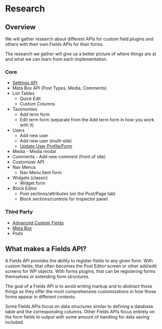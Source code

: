 # Research

## Overview

We will gather research about different APIs for custom field plugins and others with their own Fields
APIs for their forms.

The research we gather will give us a better picture of where things are at and what we can learn from each
implementation.

### Core

* [Settings API](research/core/settings-api.md)
* Meta Box API (Post Types, Media, Comments)
* List Tables
  * Quick Edit
  * Custom Columns
* Taxonomies
    * Add term form
    * Edit term form (separate from the Add term form in how you work with it)
* Users
    * Add new user 
    * Add new user (multi-site)
    * [Update User Profile/Form](research/core/users.md)
* Media - Media modal
* Comments - Add new comment (front of site)
* Customizer API
* Nav Menus
    * Nav Menu Item form
* Widgets (classic)
    * Widget form
* Block Editor
    * Post sections/attributes (on the Post/Page tab)
    * Block sections/controls for Inspector panel

### Third Party

* [Advanced Custom Fields](research/third-party/advanced-custom-fields.md)
* [Meta Box](research/third-party/meta-box.md)
* Pods

## What makes a Fields API?

A Fields API provides the ability to register fields to any given form. With custom fields, that often becomes the Post
Editor screen or other add/edit screens for WP objects. With forms plugins, that can be registering forms themselves or
extending form structures.

The goal of a Fields API is to avoid writing markup and to abstract those things so they offer the most comprehensive
customizations in how those forms appear in different contexts.

Some Fields APIs focus on data structures similar to defining a database table and the corresponding columns. Other
Fields APIs focus entirely on the form fields to output with some amount of handling for data saving included.